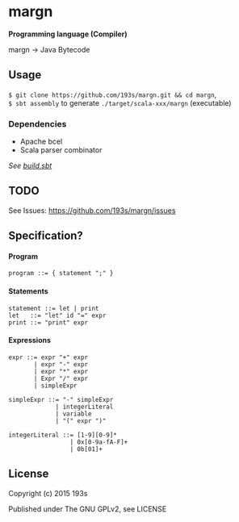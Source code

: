 # margn
__Programming language (Compiler)__

margn -> Java Bytecode

## Usage
`$ git clone https://github.com/193s/margn.git && cd margn`,  
`$ sbt assembly` to generate `./target/scala-xxx/margn` (executable)

### Dependencies
- Apache bcel
- Scala parser combinator
  
*See [build.sbt](https://github.com/193s/margn/blob/master/build.sbt)*


## TODO
See Issues: https://github.com/193s/margn/issues

## Specification?

#### Program
```ebnf
program ::= { statement ";" }
```

#### Statements
```ebnf
statement ::= let | print
let   ::= "let" id "=" expr
print ::= "print" expr
```

#### Expressions
```ebnf
expr ::= expr "+" expr
       | expr "-" expr
       | expr "*" expr
       | Expr "/" expr
       | simpleExpr

simpleExpr ::= "-" simpleExpr
             | integerLiteral
             | variable
             | "(" expr ")"

integerLiteral ::= [1-9][0-9]*
                 | 0x[0-9a-fA-F]+
                 | 0b[01]+
```


## License
Copyright (c) 2015 193s

Published under The GNU GPLv2, see LICENSE
